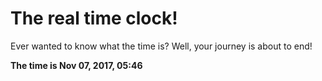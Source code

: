 # The real time clock!

Ever wanted to know what the time is? Well, your journey is about to end!

**The time is Nov 07, 2017, 05:46**